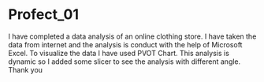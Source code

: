 # Profect_01
I have completed a data analysis of an online clothing store. I have taken the data from internet and the analysis is conduct with the help of Microsoft Excel. To visualize the data I have used PVOT Chart. This analysis is dynamic so I added some slicer to see the analysis with different angle.
Thank you

